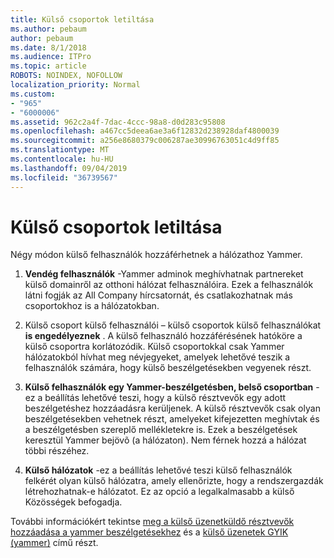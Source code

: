 ```yaml
---
title: Külső csoportok letiltása
ms.author: pebaum
author: pebaum
ms.date: 8/1/2018
ms.audience: ITPro
ms.topic: article
ROBOTS: NOINDEX, NOFOLLOW
localization_priority: Normal
ms.custom:
- "965"
- "6000006"
ms.assetid: 962c2a4f-7dac-4ccc-98a8-d0d283c95808
ms.openlocfilehash: a467cc5deea6ae3a6f12832d238928daf4800039
ms.sourcegitcommit: a256e8680379c006287ae30996763051c4d9ff85
ms.translationtype: MT
ms.contentlocale: hu-HU
ms.lasthandoff: 09/04/2019
ms.locfileid: "36739567"
---
```

# <a name="how-to-disable-external-groups"></a>Külső csoportok letiltása

Négy módon külső felhasználók hozzáférhetnek a hálózathoz Yammer.
  
1. **Vendég felhasználók** -Yammer adminok meghívhatnak partnereket külső domainről az otthoni hálózat felhasználóira. Ezek a felhasználók látni fogják az All Company hírcsatornát, és csatlakozhatnak más csoportokhoz is a hálózatokban.

2. Külső csoport külső felhasználói – külső csoportok külső felhasználókat **is engedélyeznek** . A külső felhasználó hozzáférésének hatóköre a külső csoportra korlátozódik. Külső csoportokkal csak Yammer hálózatokból hívhat meg névjegyeket, amelyek lehetővé teszik a felhasználók számára, hogy külső beszélgetésekben vegyenek részt.

3. **Külső felhasználók egy Yammer-beszélgetésben, belső csoportban** -ez a beállítás lehetővé teszi, hogy a külső résztvevők egy adott beszélgetéshez hozzáadásra kerüljenek. A külső résztvevők csak olyan beszélgetésekben vehetnek részt, amelyeket kifejezetten meghívtak és a beszélgetésben szereplő mellékletekre is. Ezek a beszélgetések keresztül Yammer bejövõ (a hálózaton). Nem férnek hozzá a hálózat többi részéhez.

4. **Külső hálózatok** -ez a beállítás lehetővé teszi külső felhasználók felkérét olyan külső hálózatra, amely ellenőrizte, hogy a rendszergazdák létrehozhatnak-e hálózatot. Ez az opció a legalkalmasabb a külső Közösségek befogadja.

További információkért tekintse [meg a külső üzenetküldő résztvevők hozzáadása a yammer beszélgetésekhez](https://docs.microsoft.com/yammer/work-with-external-users/add-external-participants) és a [külső üzenetek GYIK (yammer)](https://docs.microsoft.com/yammer/work-with-external-users/external-messaging-faq) című részt.
  